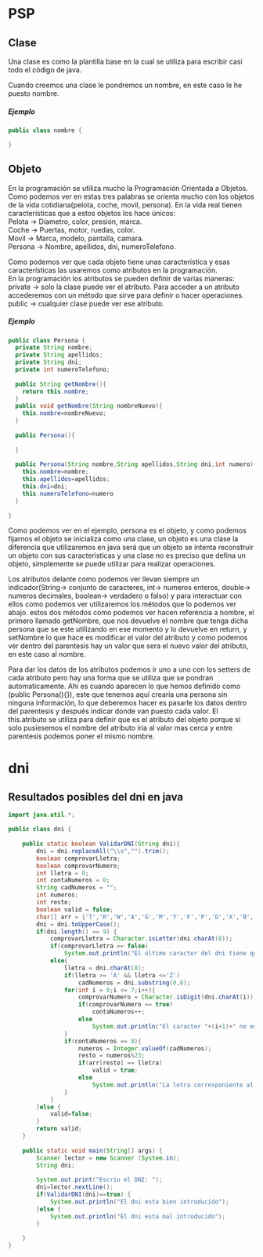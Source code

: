 # PSP

## Clase
Una clase es como la plantilla base en la cual se utiliza para escribir casi todo el código de java.

Cuando creemos una clase le pondremos un nombre, en este caso le he puesto nombre.

##### Ejemplo
```java
public class nombre {

}
```

## Objeto
En la programación se utiliza mucho la Programación Orientada a Objetos. Como podemos ver en estas tres palabras se orienta mucho con los objetos de la vida cotidiana(pelota, coche, movil, persona). En la vida real tienen características que a estos objetos los hace únicos:  
Pelota  -> Diametro, color, presión, marca.  
Coche   -> Puertas, motor, ruedas, color.  
Movil   -> Marca, modelo, pantalla, camara.  
Persona -> Nombre, apellidos, dni, numeroTelefono.  

Como podemos ver que cada objeto tiene unas característica y esas características las usaremos como atributos en la programación.  
En la programación los atributos se pueden definir de varias maneras:
private -> solo la clase puede ver el atributo. Para acceder a un atributo accederemos con un método que sirve para definir o hacer operaciones.
public  -> cualquier clase puede ver ese atributo.

##### Ejemplo
```java
public class Persona {
  private String nombre;
  private String apellidos;
  private String dni;
  private int numeroTelefono;
  
  public String getNombre(){
    return this.nombre;
  }
  public void getNombre(String nombreNuevo){
    this.nombre=nombreNuevo;
  }
  
  public Persona(){
    
  }
  
  public Persona(String nombre,String apellidos,String dni,int numero){
    this.nombre=nombre;
    this.apellidos=apellidos;
    this.dni=dni;
    this.numeroTelefono=numero
  }
  
}
```

Como podemos ver en el ejemplo, persona es el objeto, y como podemos fijarnos el objeto se inicializa como una clase, un objeto es una clase la diferencia que utilizaremos en java será que un objeto se intenta reconstruir un objeto con sus caracteristicas y una clase no es preciso que defina un objeto, simplemente se puede utilizar para realizar operaciones.

Los atributos delante como podemos ver llevan siempre un indicador(String-> conjunto de caracteres, int-> numeros enteros, double-> numeros decimales, boolean-> verdadero o falso) y para interactuar con ellos como podemos ver utilizaremos los métodos que lo podemos ver abajo. estos dos métodos como podemos ver hacen referéncia a nombre, el primero llamado getNombre, que nos devuelve el nombre que tenga dicha persona que se este utilizando en ese momento y lo devuelve en return, y setNombre lo que hace es modificar el valor del atributo y como podemos ver dentro del parentesis hay un valor que sera el nuevo valor del atributo, en este caso al nombre.  

Para dar los datos de los atributos podemos ir uno a uno con los setters de cada atributo pero hay una forma que se utiliza que se pondran automaticamente. Ahi es cuando aparecen lo que hemos definido como (public Persona(){}), este que tenemos aquí crearia una persona sin ninguna información, lo que deberemos hacer es pasarle los datos dentro del parentesis y después indicar donde van puesto cada valor. El this.atributo se utiliza para definir que es el atributo del objeto porque si solo pusiesemos el nombre del atributo iria al valor mas cerca y entre parentesis podemos poner el mismo nombre.

# dni
## Resultados posibles del dni en java
```java
import java.util.*;

public class dni {
	
	public static boolean ValidarDNI(String dni){
		dni = dni.replaceAll("\\s","").trim();
		boolean comprovarLletra;
		boolean comprovarNumero;
		int lletra = 0;
		int contaNumeros = 0;
		String cadNumeros = "";
		int numeros;
		int resto;
		boolean valid = false;
		char[] arr = {'T','R','W','A','G','M','Y','F','P','D','X','B','N','J','Z','S','Q','V','H','L','C','K','E'};
		dni = dni.toUpperCase();
		if(dni.length() == 9) {
			comprovarLletra = Character.isLetter(dni.charAt(8));
			if(comprovarLletra == false)
				System.out.println("El último caracter del dni tiene que ser una letra");
			else{
				lletra = dni.charAt(8);
				if(lletra >= 'A' && lletra <='Z')
					cadNumeros = dni.substring(0,8);
				for(int i = 0;i <= 7;i++){
					comprovarNumero = Character.isDigit(dni.charAt(i));
					if(comprovarNumero == true)
						contaNumeros++;
					else
						System.out.println("El caracter "+(i+1)+" no es un número");
				}
				if(contaNumeros == 8){
					numeros = Integer.valueOf(cadNumeros);
					resto = numeros%23;
					if(arr[resto] == lletra)
						valid = true;
					else
						System.out.println("La letra corresponiente al número"+numeros+" es "+arr[resto]);
				}
			}
		}else {
			valid=false;
		}
		return valid;
	}
	
	public static void main(String[] args) {
		Scanner lector = new Scanner (System.in);
		String dni;
		
		System.out.print("Escriu el DNI: ");
		dni=lector.nextLine();
		if(ValidarDNI(dni)==true) {
			System.out.println("El dni esta bien introducido");
		}else {
			System.out.println("El dni esta mal introducido");
		}
		
	}
}
```
